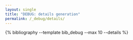```yaml
---
layout: single
title: "DEBUG: details generation"
permalink: /_debug/details/
---
```


{% bibliography --template bib_debug --max 10 --details %}

